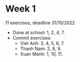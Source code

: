 # Week 1

11 exercises, deadline 31/10/2022

- Done at school: 1, 2, 4, 7.
- Commit exercises:
  - Viet Anh: 3, 4, 5, 6, 7.
  - Thanh Nam: 2, 8, 9.
  - Xuan Manh: 1, 10, 11.
